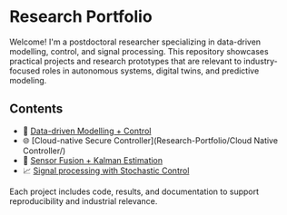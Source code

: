 # Research Portfolio
Welcome! I'm a postdoctoral researcher specializing in data-driven modelling, control, and signal processing. This repository showcases practical projects and research prototypes that are relevant to industry-focused roles in autonomous systems, digital twins, and predictive modeling.

## Contents
- 🔧 [Data-driven Modelling + Control](projects/project4_ddmc/)
- 🌐 [Cloud-native Secure Controller](Research-Portfolio/Cloud Native Controller/)
- 🎯 [Sensor Fusion + Kalman Estimation](projects/project2_digital_twin/)
- 📈 [Signal processing with Stochastic Control](projects/project1_sp_sc/)

Each project includes code, results, and documentation to support reproducibility and industrial relevance.
